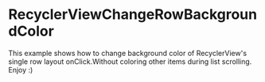 # RecyclerViewChangeRowBackgroundColor
This example shows how to change background color of RecyclerView's single row layout onClick.Without coloring other items during list scrolling.
Enjoy :)
